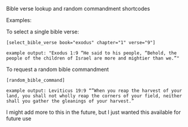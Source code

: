 Bible verse lookup and random commandment shortcodes

Examples: 

To select a single bible verse:

    [select_bible_verse book="exodus" chapter="1" verse="9"]

    example output: "Exodus 1:9 “He said to his people, “Behold, the people of the children of Israel are more and mightier than we.”"

To request a random bible commandment

    [random_bible_command]

    example output: Leviticus 19:9 “”When you reap the harvest of your land, you shall not wholly reap the corners of your field, neither shall you gather the gleanings of your harvest.”

I might add more to this in the future, but I just wanted this available for future use